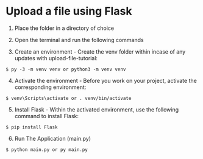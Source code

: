 # Upload a file using Flask

1. Place the folder in a directory of choice

2. Open the terminal and run the following commands

3. Create an environment - Create the venv folder within incase of any updates with upload-file-tutorial:

```
$ py -3 -m venv venv or python3 -m venv venv
```

4. Activate the environment - Before you work on your project, activate the corresponding environment:

```
$ venv\Scripts\activate or . venv/bin/activate
```

5. Install Flask - Within the activated environment, use the following command to install Flask:

```
$ pip install Flask
```

6. Run The Application (main.py)
```
$ python main.py or py main.py
```
